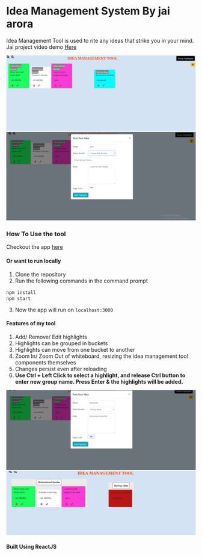 # Idea Management System By jai arora
Idea Management Tool is used to rite any ideas that strike you in your mind. <br />
Jai project video demo <a href="https://www.youtube.com/watch?v=-4HX8fylA28"> Here</a>

<img src="https://raw.githubusercontent.com/Jai-hanumanji/idea-management-tool/main/images/Capture.PNG" />
<img src="https://raw.githubusercontent.com/Jai-hanumanji/idea-management-tool/main/images/c2.PNG" />

### How To Use the tool
Checkout the app <a href="https://61ded408a0f5b7218e1eb223--dazzling-poitras-570174.netlify.app/">here</a>

#### Or want to run locally
  1. Clone the repository
  2. Run the following commands in the command prompt
```
npm install
npm start
```
  3. Now the app will run on `localhost:3000`

#### Features of my tool
  1. Add/ Remove/ Edit highlights
  2. Highlights can be grouped in buckets
  3. Highlights can move from one bucket to another
  4. Zoom In/ Zoom Out of whiteboard, resizing the idea management tool components themselves
  5. Changes persist even after reloading
  6. <b> Use Ctrl + Left Click to select a highlight, and release Ctrl button to enter new group name. Press Enter & the highlights will be added. </b>
 
 <img src="https://raw.githubusercontent.com/Jai-hanumanji/idea-management-tool/main/images/c3.PNG" />
 <img src="https://raw.githubusercontent.com/Jai-hanumanji/idea-management-tool/main/images/c4.PNG" />

 
#### Built Using ReactJS

